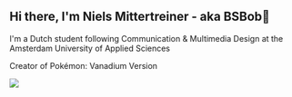 ## Hi there, I'm Niels Mittertreiner - aka BSBob👋
I'm a Dutch student following Communication & Multimedia Design at the Amsterdam University of Applied Sciences

Creator of Pokémon: Vanadium Version

<img style="" src="https://i.imgur.com/leAgFBE.png">
